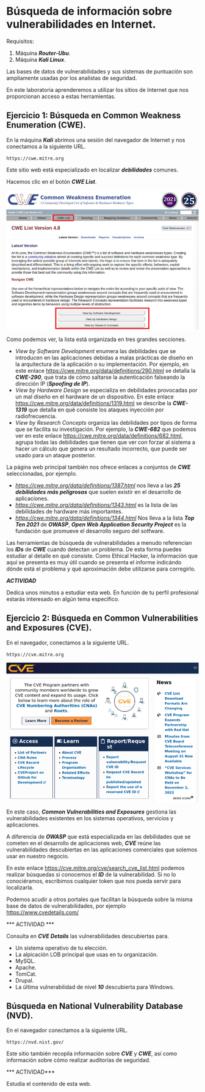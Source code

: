 # Búsqueda de información sobre vulnerabilidades en Internet.

Requisitos:
1. Máquina ***Router-Ubu***.
2. Máquina ***Kali Linux***.


Las bases de datos de vulnerabilidades y sus sistemas de puntuación son ampliamente usadas por los analistas de seguridad.

En este laboratoria aprenderemos a utilizar los sitios de Internet que nos proporcionan acceso a estas herramientas.

## Ejercicio 1: Búsqueda en Common Weakness Enumeration (CWE).

En la máquina ***Kali*** abrimos una sesión del navegador de Internet y nos conectamos a la siguiente URL.
```
https://cwe.mitre.org
```

Este sitio web está especializado en localizar ***debilidades*** comunes.

Hacemos clic en el botón ***CWE List***.

![CWE](../img/lab-05-A/202209130933.png)

Como podemos ver, la lista está organizada en tres grandes secciones.

* *View by Software Development* enumera las debilidades que se introducen en las aplicaciones debidas a malas prácticas de diseño en la arquitectura de la aplicación o su implementación. Por ejemplo, en este enlace https://cwe.mitre.org/data/definitions/290.html se detalla la ***CWE-290***, que trata de cómo saltarse la autenticación falseando la dirección IP (***Spoofing de IP***).
* *View by Hardware Design* se especializa en debilidades provocadas por un mal diseño en el hardware de un dispositivo. En este enlace https://cwe.mitre.org/data/definitions/1319.html se describe la ***CWE-1319*** que detalla en qué consiste los ataques inyección por radiofrecuencia.
* *View by Research Concepts* organiza las debilidades por tipos de forma que se facilita su investigación. Por ejemplo, la ***CWE-682*** que podemos ver en este enlace https://cwe.mitre.org/data/definitions/682.html, agrupa todas las debilidades que tienen que ver con forzar al sistema a hacer un cálculo que genera un resultado incorrecto, que puede ser usado para un ataque posterior.

La página web principal también nos ofrece enlaces a conjuntos de ***CWE*** seleccionadas, por ejemplo.

* *https://cwe.mitre.org/data/definitions/1387.html* nos lleva a las ***25 debilidades más peligrosas*** que suelen existir en el desarrollo de aplicaciones.
* *https://cwe.mitre.org/data/definitions/1343.html* es la lista de las debilidades de hardware más importantes.
* *https://cwe.mitre.org/data/definitions/1344.html* Nos lleva a la lista ***Top Ten 2021*** de ***OWASP***, ***Open Web Application Security Project*** es la fundación que promueve el desarrollo seguro del sotfware.

Las herramientas de búsqueda de vulnerabilidades a menudo referencian los ***IDs*** de ***CWE*** cuando detectan un problema. De esta forma puedes estudiar al detalle en qué consiste. Como Ethical Hacker, la información que aquí se presenta es muy útil cuando se presenta el informe indicándo dónde está el problema y qué aproximación debe utilizarse para corregirlo.


***ACTIVIDAD***

Dedica unos minutos a estudiar esta web. En función de tu perfil profesional estarás interesado en algún tema específico.

## Ejercicio 2: Búsqueda en Common Vulnerabilities and Exposures (CVE).

En el navegador, conectamos a la siguiente URL.
```
https://cve.mitre.org
```

![CVE](../img/lab-05-B/202209131005.png)


En este caso, ***Common Vulnerabilities and Exposures*** gestiona las vulnerabilidades existentes en los sistemas operativos, servicios y aplicaciones.

A diferencia de ***OWASP*** que está especializada en las debilidades que se cometen en el desarrollo de aplicaciones web, ***CVE*** reúne las vulnerabilidades descubiertas en las aplicaciones comerciales que solemos usar en nuestro negocio.

En este enlace https://cve.mitre.org/cve/search_cve_list.html podemos realizar búsquedas si conocemos el ***ID*** de la vulnerabilidad. Si no lo conociéramos, escribimos cualquier token que nos pueda servir para localizarla.

Podemos acudir a otros portales que facilitan la búsqueda sobre la misma base de datos de vulnerabilidades, por ejemplo https://www.cvedetails.com/ 

*** ACTIVIDAD ***

Consulta en ***CVE Details*** las vulnerabilidades descubiertas para.
* Un sistema operativo de tu elección.
* La alpicación LOB principal que usas en tu organización.
* MySQL.
* Apache.
* TomCat.
* Drupal.
* La última vulnerabilidad de nivel ***10*** descubierta para Windows.


## Búsqueda en National Vulnerability Database (NVD).

En el navegador conectamos a la siguiente URL.
```
https://nvd.nist.gov/
```

Este sitio también recopila información sobre ***CVE*** y ***CWE***, así como información sobre cómo realizar auditorías de seguridad.

*** ACTIVIDAD***

Estudia el contenido de esta web.


